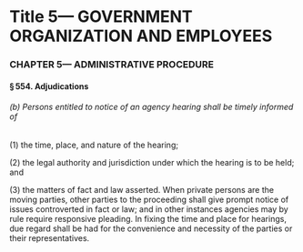 
# Title 5— GOVERNMENT ORGANIZATION AND EMPLOYEES
### CHAPTER 5— ADMINISTRATIVE PROCEDURE
#### § 554. Adjudications
###### (b) Persons entitled to notice of an agency hearing shall be timely informed of

(1) the time, place, and nature of the hearing;

(2) the legal authority and jurisdiction under which the hearing is to be held; and

(3) the matters of fact and law asserted. When private persons are the moving parties, other parties to the proceeding shall give prompt notice of issues controverted in fact or law; and in other instances agencies may by rule require responsive pleading. In fixing the time and place for hearings, due regard shall be had for the convenience and necessity of the parties or their representatives.
